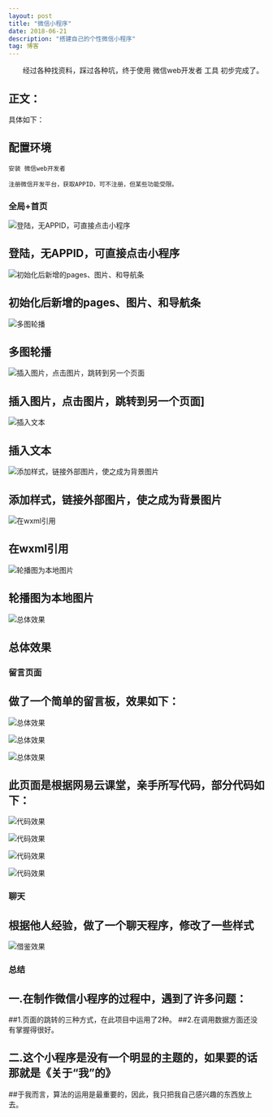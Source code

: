 ```yaml
---
layout: post
title: "微信小程序"
date: 2018-06-21 
description: "搭建自己的个性微信小程序"
tag: 博客 
---   
```


　　经过各种找资料，踩过各种坑，终于使用 微信web开发者 工具 初步完成了。

## 正文：

  具体如下： 
  
## 配置环境     

	安装 微信web开发者        

    注册微信开发平台，获取APPID，可不注册，但某些功能受限。

### 全局+首页
![登陆，无APPID，可直接点击小程序](/images/1.png)



## 登陆，无APPID，可直接点击小程序
![初始化后新增的pages、图片、和导航条](/images/2.png)

## 初始化后新增的pages、图片、和导航条

![多图轮播](/images/3.png)

## 多图轮播
![插入图片，点击图片，跳转到另一个页面](/images/4.png)

## 插入图片，点击图片，跳转到另一个页面]


![插入文本](/images/5.png)


## 插入文本
![添加样式，链接外部图片，使之成为背景图片](/images/6.png)

## 添加样式，链接外部图片，使之成为背景图片

![在wxml引用](/images/7.png)


## 在wxml引用
![轮播图为本地图片](/images/8.png)

## 轮播图为本地图片

![总体效果](/images/9.png)

## 总体效果


### 留言页面

## 做了一个简单的留言板，效果如下：
![总体效果](/images/10.png)

![总体效果](/images/11.png)

![总体效果](/images/12.png)

## 此页面是根据网易云课堂，亲手所写代码，部分代码如下：
![代码效果](/images/13.png)

![代码效果](/images/14.png)

![代码效果](/images/15.png)

![代码效果](/images/16.png)

### 聊天
## 根据他人经验，做了一个聊天程序，修改了一些样式
![借鉴效果](/images/17.png)

### 总结
## 一.在制作微信小程序的过程中，遇到了许多问题：
##1.页面的跳转的三种方式，在此项目中运用了2种。
##2.在调用数据方面还没有掌握得很好。
## 二.这个小程序是没有一个明显的主题的，如果要的话那就是《关于“我”的》
##于我而言，算法的运用是最重要的，因此，我只把我自己感兴趣的东西放上去。
